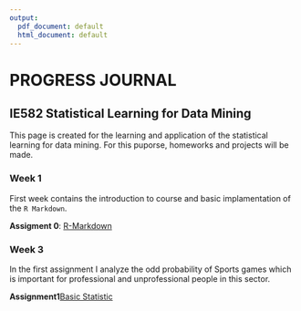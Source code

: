 ```yaml
---
output:
  pdf_document: default
  html_document: default
---
```

# PROGRESS JOURNAL

## IE582 Statistical Learning for Data Mining

This page is created for the learning and application of the statistical learning for data mining.
For this puporse, homeworks and projects will be made.

### Week 1

First week contains the introduction to course and basic implamentation of the `R Markdown`. 

**Assigment 0**: [R-Markdown]()


### Week 3

In the first assignment I analyze the odd probability of Sports games which is important for professional and unprofessional people in this sector. 

**Assignment1**[Basic Statistic](Assignment1/Assignment1.html)